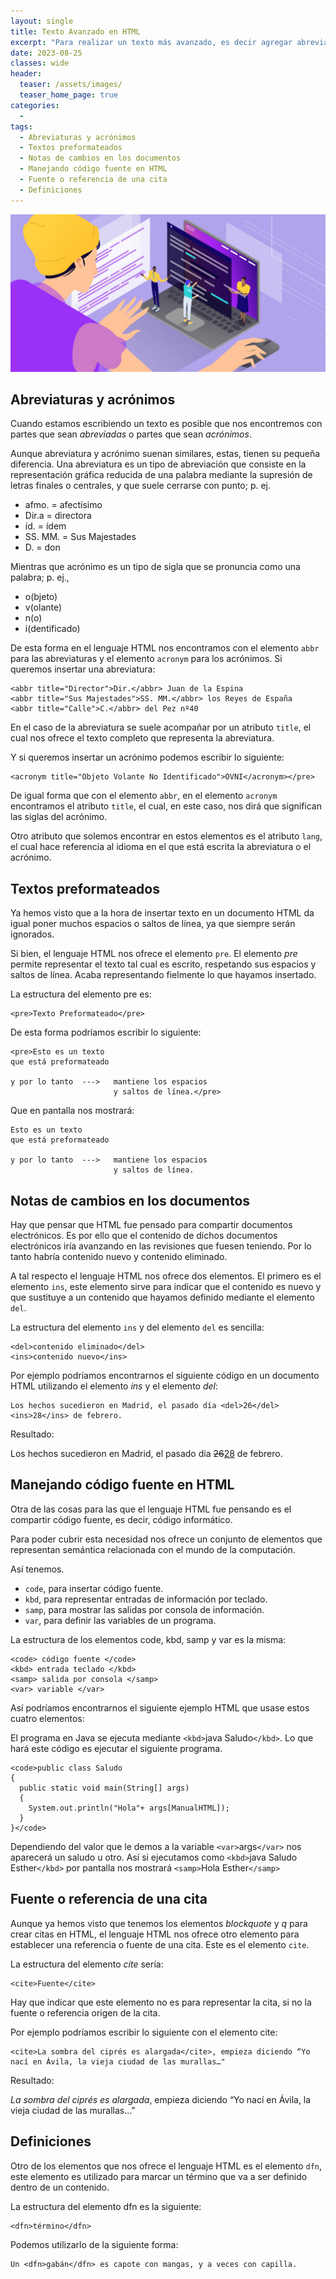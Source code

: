 ```yaml
---
layout: single
title: Texto Avanzado en HTML
excerpt: "Para realizar un texto más avanzado, es decir agregar abreviaturas, notas, referencias, ,se mostrará unos pequeños ejemplos de como poder utilizar estas herramientas a nuestro favor."
date: 2023-08-25
classes: wide
header:
  teaser: /assets/images/
  teaser_home_page: true
categories:
  - 
tags:
  - Abreviaturas y acrónimos
  - Textos preformateados
  - Notas de cambios en los documentos
  - Manejando código fuente en HTML
  - Fuente o referencia de una cita
  - Definiciones
---
```


<center>
    <img src='./../assets/images/TextoAvanzado/Intro.jpg'>
</center>

## Abreviaturas y acrónimos

Cuando estamos escribiendo un texto es posible que nos encontremos con partes que sean *abreviadas* o partes que sean *acrónimos*.

Aunque abreviatura y acrónimo suenan similares, estas, tienen su pequeña diferencia. Una abreviatura es un tipo de abreviación que consiste en la representación gráfica reducida de una palabra mediante la supresión de letras finales o centrales, y que suele cerrarse con punto; p. ej.

* afmo. = afectísimo
* Dir.a = directora
* íd. = ídem
* SS. MM. = Sus Majestades
* D. = don

Mientras que acrónimo es un tipo de sigla que se pronuncia como una palabra; p. ej., 

* o(bjeto)
* v(olante)
* n(o)
* i(dentificado)

De esta forma en el lenguaje HTML nos encontramos con el elemento `abbr` para las abreviaturas y el elemento `acronym` para los acrónimos. Si queremos insertar una abreviatura:

```text
<abbr title="Director">Dir.</abbr> Juan de la Espina
<abbr title="Sus Majestades">SS. MM.</abbr> los Reyes de España
<abbr title="Calle">C.</abbr> del Pez nº40
```

En el caso de la abreviatura se suele acompañar por un atributo `title`, el cual nos ofrece el texto completo que representa la abreviatura.

Y si queremos insertar un acrónimo podemos escribir lo siguiente:

```text
<acronym title="Objeto Volante No Identificado">OVNI</acronym></pre>
```

De igual forma que con el elemento `abbr`, en el elemento `acronym` encontramos el atributo `title`, el cual, en este caso, nos dirá que significan las siglas del acrónimo.

Otro atributo que solemos encontrar en estos elementos es el atributo `lang`, el cual hace referencia al idioma en el que está escrita la abreviatura o el acrónimo.

## Textos preformateados

Ya hemos visto que a la hora de insertar texto en un documento HTML da igual poner muchos espacios o saltos de línea, ya que siempre serán ignorados.

Si bien, el lenguaje HTML nos ofrece el elemento `pre`. El elemento *pre* permite representar el texto tal cual es escrito, respetando sus espacios y saltos de línea. Acaba representando fielmente lo que hayamos insertado.

La estructura del elemento pre es:

```text
<pre>Texto Preformateado</pre>
```

De esta forma podríamos escribir lo siguiente:

```text
<pre>Esto es un texto
que está preformateado

y por lo tanto  --->   mantiene los espacios
                       y saltos de línea.</pre>
```

Que en pantalla nos mostrará:

```text
Esto es un texto
que está preformateado

y por lo tanto  --->   mantiene los espacios
                       y saltos de línea.
```

## Notas de cambios en los documentos

Hay que pensar que HTML fue pensado para compartir documentos electrónicos. Es por ello que el contenido de dichos documentos electrónicos iría avanzando en las revisiones que fuesen teniendo. Por lo tanto habría contenido nuevo y contenido eliminado.

A tal respecto el lenguaje HTML nos ofrece dos elementos. El primero es el elemento `ins`, este elemento sirve para indicar que el contenido es nuevo y que sustituye a un contenido que hayamos definido mediante el elemento `del`.

La estructura del elemento `ins` y del elemento `del` es sencilla:

```text
<del>contenido eliminado</del>
<ins>contenido nuevo</ins>
```

Por ejemplo podríamos encontrarnos el siguiente código en un documento HTML utilizando el elemento *ins* y el elemento *del*:

```text
Los hechos sucedieron en Madrid, el pasado día <del>26</del><ins>28</ins> de febrero.
```

Resultado:

Los hechos sucedieron en Madrid, el pasado día <del>26</del><ins>28</ins> de febrero.

## Manejando código fuente en HTML

Otra de las cosas para las que el lenguaje HTML fue pensando es el compartir código fuente, es decir, código informático.

Para poder cubrir esta necesidad nos ofrece un conjunto de elementos que representan semántica relacionada con el mundo de la computación.

Así tenemos.

* `code`, para insertar código fuente.
* `kbd`, para representar entradas de información por teclado.
* `samp`, para mostrar las salidas por consola de información.
* `var`, para definir las variables de un programa.

La estructura de los elementos code, kbd, samp y var es la misma:

```text
<code> código fuente </code>
<kbd> entrada teclado </kbd>
<samp> salida por consola </samp>
<var> variable </var>
```

Así podríamos encontrarnos el siguiente ejemplo HTML que usase estos cuatro elementos:

El programa en Java se ejecuta mediante `<kbd>`java Saludo`</kbd>`. Lo que hará este código es ejecutar el siguiente programa.

```text
<code>public class Saludo
{
  public static void main(String[] args)
  {
    System.out.println("Hola"+ args[ManualHTML]);
  }
}</code>
```

Dependiendo del valor que le demos a la variable `<var>`args`</var>` nos aparecerá un saludo u otro. Así si ejecutamos como `<kbd>`java Saludo Esther`</kbd>` por pantalla nos mostrará `<samp>`Hola Esther`</samp>`

## Fuente o referencia de una cita

Aunque ya hemos visto que tenemos los elementos *blockquote* y *q* para crear citas en HTML, el lenguaje HTML nos ofrece otro elemento para establecer una referencia o fuente de una cita. Este es el elemento `cite`.

La estructura del elemento *cite* sería:

```text
<cite>Fuente</cite>
```

Hay que indicar que este elemento no es para representar la cita, si no la fuente o referencia origen de la cita.

Por ejemplo podríamos escribir lo siguiente con el elemento cite:

```text
<cite>La sombra del ciprés es alargada</cite>, empieza diciendo “Yo nací en Ávila, la vieja ciudad de las murallas…"
```

Resultado:

<cite>La sombra del ciprés es alargada</cite>, empieza diciendo “Yo nací en Ávila, la vieja ciudad de las murallas…"

## Definiciones

Otro de los elementos que nos ofrece el lenguaje HTML es el elemento `dfn`, este elemento es utilizado para marcar un término que va a ser definido dentro de un contenido.

La estructura del elemento dfn es la siguiente:

```
<dfn>término</dfn>
```

Podemos utilizarlo de la siguiente forma:

```
Un <dfn>gabán</dfn> es capote con mangas, y a veces con capilla.
```